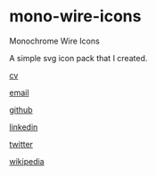 # mono-wire-icons
Monochrome Wire Icons

A simple svg icon pack that I created. 

[cv](https://github.com/joeyrideout/mono-wire-icons/raw/master/cv.svg)

[email](https://github.com/joeyrideout/mono-wire-icons/raw/master/email.svg)

[github](https://github.com/joeyrideout/mono-wire-icons/raw/master/github.svg)

[linkedin](https://github.com/joeyrideout/mono-wire-icons/raw/master/linkedin.svg)

[twitter](https://github.com/joeyrideout/mono-wire-icons/raw/master/twitter.svg)

[wikipedia](https://github.com/joeyrideout/mono-wire-icons/raw/master/wikipedia.svg)
